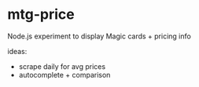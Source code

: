 mtg-price
=========

Node.js experiment to display Magic cards + pricing info

ideas:
- scrape daily for avg prices
- autocomplete + comparison

